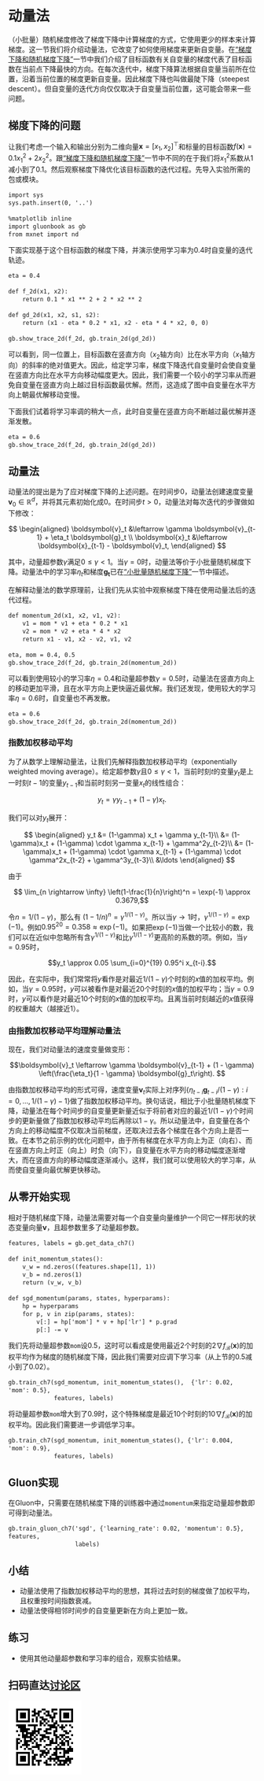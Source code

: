 # 动量法

（小批量）随机梯度修改了梯度下降中计算梯度的方式，它使用更少的样本来计算梯度。这一节我们将介绍动量法，它改变了如何使用梯度来更新自变量。在[“梯度下降和随机梯度下降”](./gd-sgd.md)一节中我们介绍了目标函数有关自变量的梯度代表了目标函数在当前点下降最快的方向。在每次迭代中，梯度下降算法根据自变量当前所在位置，沿着当前位置的梯度更新自变量。因此梯度下降也叫做最陡下降（steepest descent）。但自变量的迭代方向仅仅取决于自变量当前位置，这可能会带来一些问题。

## 梯度下降的问题

让我们考虑一个输入和输出分别为二维向量$\boldsymbol{x} = [x_1, x_2]^\top$和标量的目标函数$f(\boldsymbol{x})=0.1x_1^2+2x_2^2$。跟[“梯度下降和随机梯度下降”](./gd-sgd.md)一节中不同的在于我们将$x_1^2$系数从$1$减小到了$0.1$。然后观察梯度下降优化该目标函数的迭代过程。先导入实验所需的包或模块。

```{.python .input  n=2}
import sys
sys.path.insert(0, '..')

%matplotlib inline
import gluonbook as gb
from mxnet import nd
```

下面实现基于这个目标函数的梯度下降，并演示使用学习率为$0.4$时自变量的迭代轨迹。

```{.python .input  n=3}
eta = 0.4

def f_2d(x1, x2):
    return 0.1 * x1 ** 2 + 2 * x2 ** 2

def gd_2d(x1, x2, s1, s2):
    return (x1 - eta * 0.2 * x1, x2 - eta * 4 * x2, 0, 0)

gb.show_trace_2d(f_2d, gb.train_2d(gd_2d))
```

可以看到，同一位置上，目标函数在竖直方向（$x_2$轴方向）比在水平方向（$x_1$轴方向）的斜率的绝对值更大。因此，给定学习率，梯度下降迭代自变量时会使自变量在竖直方向比在水平方向移动幅度更大。因此，我们需要一个较小的学习率从而避免自变量在竖直方向上越过目标函数最优解。然而，这造成了图中自变量在水平方向上朝最优解移动变慢。

下面我们试着将学习率调的稍大一点，此时自变量在竖直方向不断越过最优解并逐渐发散。

```{.python .input  n=4}
eta = 0.6
gb.show_trace_2d(f_2d, gb.train_2d(gd_2d))
```

## 动量法

动量法的提出是为了应对梯度下降的上述问题。在时间步$0$，动量法创建速度变量$\boldsymbol{v}_0\in\mathbb{R}^d$，并将其元素初始化成0。在时间步$t>0$，动量法对每次迭代的步骤做如下修改：

$$
\begin{aligned}
\boldsymbol{v}_t &\leftarrow \gamma \boldsymbol{v}_{t-1} + \eta_t \boldsymbol{g}_t \\
\boldsymbol{x}_t &\leftarrow \boldsymbol{x}_{t-1} - \boldsymbol{v}_t,
\end{aligned}
$$

其中，动量超参数$\gamma$满足$0 \leq \gamma < 1$。当$\gamma=0$时，动量法等价于小批量随机梯度下降。动量法中的学习率$\eta_t$和梯度$\boldsymbol{g_t}$已在[“小批量随机梯度下降”](minibatch-sgd.md)一节中描述。

在解释动量法的数学原理前，让我们先从实验中观察梯度下降在使用动量法后的迭代过程。

```{.python .input  n=5}
def momentum_2d(x1, x2, v1, v2):
    v1 = mom * v1 + eta * 0.2 * x1
    v2 = mom * v2 + eta * 4 * x2
    return x1 - v1, x2 - v2, v1, v2

eta, mom = 0.4, 0.5
gb.show_trace_2d(f_2d, gb.train_2d(momentum_2d))
```

可以看到使用较小的学习率$\eta=0.4$和动量超参数$\gamma=0.5$时，动量法在竖直方向上的移动更加平滑，且在水平方向上更快逼近最优解。我们还发现，使用较大的学习率$\eta=0.6$时，自变量也不再发散。

```{.python .input  n=11}
eta = 0.6
gb.show_trace_2d(f_2d, gb.train_2d(momentum_2d))
```

### 指数加权移动平均

为了从数学上理解动量法，让我们先解释指数加权移动平均（exponentially weighted moving average）。给定超参数$\gamma$且$0 \leq \gamma < 1$，当前时刻$t$的变量$y_t$是上一时刻$t-1$的变量$y_{t-1}$和当前时刻另一变量$x_t$的线性组合：

$$y_t = \gamma y_{t-1} + (1-\gamma) x_t.$$

我们可以对$y_t$展开：

$$
\begin{aligned}
y_t  &= (1-\gamma) x_t + \gamma y_{t-1}\\
         &= (1-\gamma)x_t + (1-\gamma) \cdot \gamma x_{t-1} + \gamma^2y_{t-2}\\
         &= (1-\gamma)x_t + (1-\gamma) \cdot \gamma x_{t-1} + (1-\gamma) \cdot \gamma^2x_{t-2} + \gamma^3y_{t-3}\\
         &\ldots
\end{aligned}
$$

由于

$$ \lim_{n \rightarrow \infty}  \left(1-\frac{1}{n}\right)^n = \exp(-1) \approx 0.3679,$$

令$n = 1/(1-\gamma)$，那么有 $\left(1-1/n\right)^n = \gamma^{1/(1-\gamma)}$。所以当$\gamma \rightarrow 1$时，$\gamma^{1/(1-\gamma)}=\exp(-1)$。例如$0.95^{20} = 0.358 \approx \exp(-1)$。如果把$\exp(-1)$当做一个比较小的数，我们可以在近似中忽略所有含$\gamma^{1/(1-\gamma)}$和比$\gamma^{1/(1-\gamma)}$更高阶的系数的项。例如，当$\gamma=0.95$时，

$$y_t \approx 0.05 \sum_{i=0}^{19} 0.95^i x_{t-i}.$$

因此，在实际中，我们常常将$y$看作是对最近$1/(1-\gamma)$个时刻的$x$值的加权平均。例如，当$\gamma = 0.95$时，$y$可以被看作是对最近20个时刻的$x$值的加权平均；当$\gamma = 0.9$时，$y$可以看作是对最近10个时刻的$x$值的加权平均。且离当前时刻越近的$x$值获得的权重越大（越接近1）。


### 由指数加权移动平均理解动量法

现在，我们对动量法的速度变量做变形：

$$\boldsymbol{v}_t \leftarrow \gamma \boldsymbol{v}_{t-1} + (1 - \gamma) \left(\frac{\eta_t}{1 - \gamma} \boldsymbol{g}_t\right). $$

由指数加权移动平均的形式可得，速度变量$\boldsymbol{v}_t$实际上对序列$\{\eta_{t-i}\boldsymbol{g}_{t-i} /(1-\gamma):i=0,\ldots,1/(1-\gamma)-1\}$做了指数加权移动平均。换句话说，相比于小批量随机梯度下降，动量法在每个时间步的自变量更新量近似于将前者对应的最近$1/(1-\gamma)$个时间步的更新量做了指数加权移动平均后再除以$1-\gamma$。所以动量法中，自变量在各个方向上的移动幅度不仅取决当前梯度，还取决过去各个梯度在各个方向上是否一致。在本节之前示例的优化问题中，由于所有梯度在水平方向上为正（向右）、而在竖直方向上时正（向上）时负（向下），自变量在水平方向的移动幅度逐渐增大，而在竖直方向的移动幅度逐渐减小。这样，我们就可以使用较大的学习率，从而使自变量向最优解更快移动。


## 从零开始实现

相对于随机梯度下降，动量法需要对每一个自变量向量维护一个同它一样形状的状态变量向量$\boldsymbol{v}$，且超参数里多了动量超参数。

```{.python .input  n=13}
features, labels = gb.get_data_ch7()

def init_momentum_states():
    v_w = nd.zeros((features.shape[1], 1))
    v_b = nd.zeros(1)
    return (v_w, v_b)

def sgd_momentum(params, states, hyperparams):
    hp = hyperparams 
    for p, v in zip(params, states):
        v[:] = hp['mom'] * v + hp['lr'] * p.grad
        p[:] -= v
```

我们先将动量超参数`mom`设0.5，这时可以看成是使用最近2个时刻的$2\nabla f_\mathcal{B}(\boldsymbol{x})$的加权平均作为梯度的随机梯度下降，因此我们需要对应调下学习率（从上节的0.5减小到了0.02）。

```{.python .input  n=15}
gb.train_ch7(sgd_momentum, init_momentum_states(),  {'lr': 0.02, 'mom': 0.5},
             features, labels)
```

将动量超参数`mom`增大到了0.9时，这个特殊梯度是最近10个时刻的$10\nabla f_\mathcal{B}(\boldsymbol{x})$的加权平均。因此我们需要进一步调低学习率。

```{.python .input  n=8}
gb.train_ch7(sgd_momentum, init_momentum_states(), {'lr': 0.004, 'mom': 0.9},
             features, labels)
```

## Gluon实现

在Gluon中，只需要在随机梯度下降的训练器中通过`momentum`来指定动量超参数即可得到动量法。

```{.python .input  n=9}
gb.train_gluon_ch7('sgd', {'learning_rate': 0.02, 'momentum': 0.5}, features,
                   labels)
```

## 小结

* 动量法使用了指数加权移动平均的思想，其将过去时刻的梯度做了加权平均，且权重按时间指数衰减。
* 动量法使得相邻时间步的自变量更新在方向上更加一致。

## 练习

* 使用其他动量超参数和学习率的组合，观察实验结果。


## 扫码直达[讨论区](https://discuss.gluon.ai/t/topic/1879)


![](../img/qr_momentum.svg)
